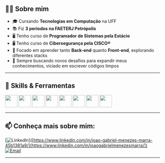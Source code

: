 
## 👨‍💻 Sobre mim
- 🎓 Cursando **Tecnologias em Computação** na UFF  
- 📚 Fiz **3 períodos na FAETERJ Petrópolis**  
- 🖥️ Tenho curso de **Programador de Sistemas pela Estácio**
- 🖥️ Tenho curso de **Cibersegurança pela CISCO®**  
- 🔎 Focado em aprender tanto **Back-end** quanto **Front-end**, explorando diferentes stacks  
- 🚀 Sempre buscando novos desafios para expandir meus conhecimentos, viciado em escrever códigos limpos  

---

## 🚀 Skills & Ferramentas

<div align="left">
  <img src="https://cdn.jsdelivr.net/gh/devicons/devicon/icons/html5/html5-original.svg" width="40" />
  <img src="https://cdn.jsdelivr.net/gh/devicons/devicon/icons/css3/css3-original.svg" width="40" />
  <img src="https://cdn.jsdelivr.net/gh/devicons/devicon/icons/javascript/javascript-original.svg" width="40" />
  <img src="https://cdn.jsdelivr.net/gh/devicons/devicon/icons/typescript/typescript-original.svg" width="40" />
  <img src="https://cdn.jsdelivr.net/gh/devicons/devicon/icons/react/react-original.svg" width="40" />
  <img src="https://cdn.jsdelivr.net/gh/devicons/devicon/icons/nodejs/nodejs-original.svg" width="40" />
  <img src="https://cdn.jsdelivr.net/gh/devicons/devicon/icons/git/git-original.svg" width="40" />
  <img src="https://cdn.jsdelivr.net/gh/devicons/devicon/icons/github/github-original.svg" width="40" />
</div>

---
## 📫 Conheça mais sobre mim:
[![LinkedIn](https://img.shields.io/badge/LinkedIn-0a66c2?style=for-the-badge&logo=linkedin&logoColor=white)]([https://www.linkedin.com/in/joao-gabriel-menezes-marra-45b1381a9/](https://www.linkedin.com/in/joaogabrielmenezesmarra/]) 
[![Email](https://img.shields.io/badge/📧%20Email-red?style=for-the-badge)](mailto:joaommenezes100@gmail.com)

---

